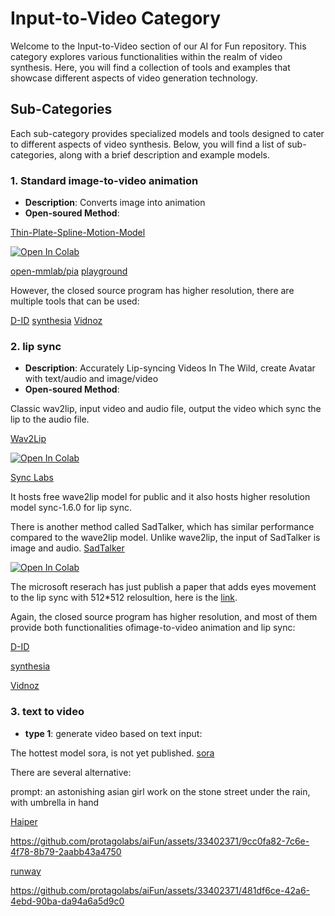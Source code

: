 # Input-to-Video Category

Welcome to the Input-to-Video section of our AI for Fun repository. This category explores various functionalities within the realm of video synthesis. Here, you will find a collection of tools and examples that showcase different aspects of video generation technology.

## Sub-Categories

Each sub-category provides specialized models and tools designed to cater to different aspects of video synthesis. Below, you will find a list of sub-categories, along with a brief description and example models.

### 1. Standard image-to-video animation
- **Description**: Converts image into animation
- **Open-soured Method**:


[Thin-Plate-Spline-Motion-Model](https://github.com/yoyo-nb/Thin-Plate-Spline-Motion-Model)

[![Open In Colab](https://colab.research.google.com/assets/colab-badge.svg)](https://colab.research.google.com/drive/1DREfdpnaBhqISg0fuQlAAIwyGVn1loH_?usp=sharing)

[open-mmlab/pia](https://github.com/open-mmlab/PIA)
[playground](https://replicate.com/open-mmlab/pia)


However, the closed source program has higher resolution, there are multiple tools that can be used: 

[D-ID](https://www.d-id.com/)
[synthesia](https://www.synthesia.io/)
[Vidnoz](https://aiapp.vidnoz.com/avatar/index.html)



### 2. lip sync
- **Description**: Accurately Lip-syncing Videos In The Wild, create Avatar with text/audio and image/video
- **Open-soured Method**:

Classic wav2lip, input video and audio file, output the video which sync the lip to the audio file.

[Wav2Lip](https://github.com/Rudrabha/Wav2Lip)

[![Open In Colab](https://colab.research.google.com/assets/colab-badge.svg)](https://colab.research.google.com/drive/1tZpDWXz49W6wDcTprANRGLo2D_EbD5J8?usp=sharing)

[Sync Labs](https://synclabs.so/)

It hosts free wave2lip model for public and it also hosts higher resolution model sync-1.6.0 for lip sync.


There is another method called SadTalker, which has similar performance compared to the wave2lip model.
Unlike wave2lip, the input of SadTalker is image and audio.
[SadTalker](https://github.com/OpenTalker/SadTalker)

[![Open In Colab](https://colab.research.google.com/assets/colab-badge.svg)](https://colab.research.google.com/github/Winfredy/SadTalker/blob/main/quick_demo.ipynb)

The microsoft reserach has just publish a paper that adds eyes movement to the lip sync with 512*512 relosultion, here is the [link](https://arxiv.org/abs/2404.10667).

Again, the closed source program has higher resolution, and most of them provide both functionalities ofimage-to-video animation and lip sync: 

[D-ID](https://www.d-id.com/)

[synthesia](https://www.synthesia.io/)

[Vidnoz](https://aiapp.vidnoz.com/avatar/index.html)


### 3. text to video
- **type 1**: generate video based on text input:

The hottest model sora, is not yet published.
[sora](https://openai.com/index/sora/)

There are several alternative:

prompt: an astonishing asian girl work on the stone street under the rain, with umbrella in hand

[Haiper](https://haiper.ai/product)

https://github.com/protagolabs/aiFun/assets/33402371/9cc0fa82-7c6e-4f78-8b79-2aabb43a4750



[runway](https://app.runwayml.com/video-tools/teams/xiangpengwan/ai-tools/gen-2)

https://github.com/protagolabs/aiFun/assets/33402371/481df6ce-42a6-4ebd-90ba-da94a6a5d9c0



